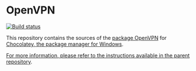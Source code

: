 # OpenVPN
[![Build status](https://ci.appveyor.com/api/projects/status/ljn8uk100etk8dcc?svg=true)](https://ci.appveyor.com/project/wget/chocolatey-package-openvpn)

This repository contains the sources of the [package OpenVPN](https://chocolatey.org/packages/openvpn/) for [Chocolatey, the package manager for Windows](https://chocolatey.org/).

[For more information, please refer to the instructions available in the parent repository](https://github.com/wget/chocolatey-packages).
